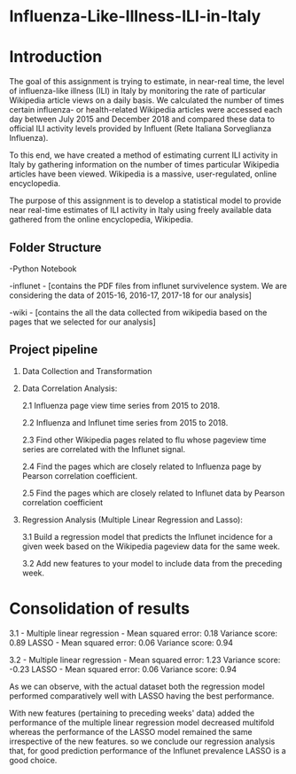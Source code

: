 # Influenza-Like-Illness-ILI-in-Italy

# Introduction
The goal of this assignment is trying to estimate, in near-real time, the level of influenza-like illness (ILI) in Italy by monitoring the rate of particular Wikipedia article views on a daily basis. We calculated the number of times certain influenza- or health-related Wikipedia articles were accessed each day between July 2015 and December 2018 and compared these data to official ILI activity levels provided by Influent (Rete Italiana Sorveglianza Influenza).

To this end, we have created a method of estimating current ILI activity in Italy by gathering information on the number of times particular Wikipedia articles have been viewed. Wikipedia is a massive, user-regulated, online encyclopedia.

The purpose of this assignment is to develop a statistical model to provide near real-time estimates of ILI activity in Italy using freely available data gathered from the online encyclopedia, Wikipedia.

## Folder Structure
-Python Notebook

-influnet - [contains the PDF files from influnet survivelence system. We are considering the data of 2015-16, 2016-17, 2017-18 for our analysis]

-wiki - [contains the all the data collected from wikipedia based on the pages that we selected for our analysis]

## Project pipeline

1. Data Collection and Transformation
2. Data Correlation Analysis:
   
   2.1 Influenza page view time series from 2015 to 2018.
   
   2.2 Influenza and Influnet time series from 2015 to 2018.
   
   2.3 Find other Wikipedia pages related to flu whose pageview time series are correlated with the Influnet signal. 
   
   2.4 Find the pages which are closely related to Influenza page by Pearson correlation coefficient.
   
   2.5 Find the pages which are closely related to Influnet data by Pearson correlation coefficient
3. Regression Analysis (Multiple Linear Regression and Lasso):
   
   3.1 Build a regression model that predicts the Influnet incidence for a given week based on the Wikipedia pageview data for the same week.
   
   3.2 Add new features to your model to include data from the preceding week.

# Consolidation of results
3.1 - Multiple linear regression - Mean squared error: 0.18 Variance score: 0.89 LASSO - Mean squared error: 0.06 Variance score: 0.94

3.2 - Multiple linear regression - Mean squared error: 1.23 Variance score: -0.23 LASSO - Mean squared error: 0.06 Variance score: 0.94

As we can observe, with the actual dataset both the regression model performed comparatively well with LASSO having the best performance.

With new features (pertaining to preceding weeks' data) added the performance of the multiple linear regression model decreased multifold whereas the performance of the LASSO model remained the same irrespective of the new features. so we conclude our regression analysis that, for good prediction performance of the Influnet prevalence LASSO is a good choice.
